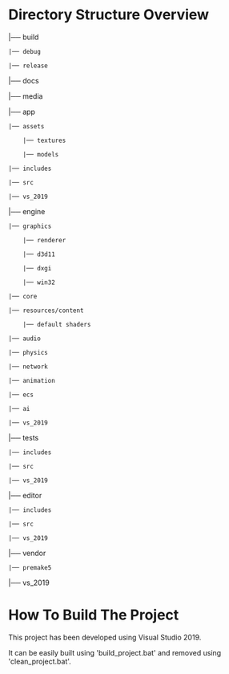 # Directory Structure Overview

|── build

    |── debug
    
    |── release
    
|── docs

|── media

|── app

    |── assets
    
        |── textures
        
        |── models
        
    |── includes
    
    |── src
    
    |── vs_2019
    
|── engine

    |── graphics
    
        |── renderer
        
        |── d3d11
        
        |── dxgi
        
        |── win32
        
    |── core
    
    |── resources/content
    
        |── default shaders
        
    |── audio
    
    |── physics
    
    |── network
    
    |── animation
    
    |── ecs
    
    |── ai
    
    |── vs_2019
    
|── tests

    |── includes
    
    |── src
    
    |── vs_2019
    
|── editor

    |── includes
    
    |── src
    
    |── vs_2019
    
|── vendor

    |── premake5
    
|── vs_2019
   
   
# How To Build The Project

This project has been developed using Visual Studio 2019. 

It can be easily built using 'build_project.bat' and removed using 'clean_project.bat'.
